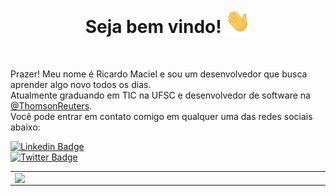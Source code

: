 <h1 align="center">Seja bem vindo! <img src="https://raw.githubusercontent.com/ABSphreak/ABSphreak/master/gifs/Hi.gif" width="40px" /></h1><br />
  
Prazer! Meu nome é Ricardo Maciel e sou um desenvolvedor que busca aprender algo novo todos os dias.</h1><br />
Atualmente graduando em TIC na UFSC e desenvolvedor de software na [@ThomsonReuters](https://www.dominiosistemas.com.br/).<br />
Você pode entrar em contato comigo em    qualquer uma das redes sociais abaixo:

[![Linkedin Badge](https://img.shields.io/badge/-LinkedIn-blue?style=flat-square&logo=Linkedin&logoColor=white&link=https://www.linkedin.com/in/ricardopmaciel/)](https://www.linkedin.com/in/ricardopmaciel/)
<br />
[![Twitter Badge](https://img.shields.io/badge/-Twitter-1ca0f1?style=flat-square&labelColor=1ca0f1&logo=twitter&logoColor=white&link=https://twitter.com/ricardopimaciel)](https://twitter.com/ricardopimaciel)
<br />



<center>
<table>
    <tr>
        <td><img width="485px" align="left" src="https://github-readme-stats.vercel.app/api/top-langs/?username=ricardomaciel17&hide=html&layout=compact&theme=synthwave" /></td>
        <td><img width="485px" align="left" src="https://github-readme-stats.vercel.app/api?username=ricardomaciel17&theme=synthwave"/></td>
    </tr>   
</table>
</center>
